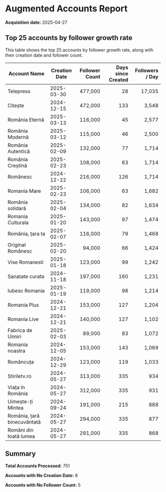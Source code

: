 # Augmented Accounts Report
**Acquisition date:** 2025-04-27

## Top 25 accounts by follower growth rate
This table shows the top 25 accounts by follower growth rate, along with their creation date and follower count.

| Account Name | Creation Date | Follower Count | Days since Created | Followers / Day |
|--------------|---------------|---------------:|-------------------:|----------------:|
| Telepress | 2025-03-30 | 477,000 | 28 | 17,035 |
| Citește | 2024-12-15 | 472,000 | 133 | 3,548 |
| România Eternă | 2025-03-13 | 116,000 | 45 | 2,577 |
| România Modernă | 2025-03-12 | 115,000 | 46 | 2,500 |
| România Autentică | 2025-02-09 | 132,000 | 77 | 1,714 |
| România Creștină | 2025-02-23 | 108,000 | 63 | 1,714 |
| Românesc | 2024-12-22 | 216,000 | 126 | 1,714 |
| Romania Mare | 2025-02-23 | 106,000 | 63 | 1,682 |
| România solidară | 2025-02-04 | 134,000 | 82 | 1,634 |
| Romania Culturala | 2025-01-20 | 143,000 | 97 | 1,474 |
| România, țara ta | 2025-02-07 | 116,000 | 79 | 1,468 |
| Original Românesc | 2025-02-20 | 94,000 | 66 | 1,424 |
| Vise Romanesti | 2025-01-18 | 123,000 | 99 | 1,242 |
| Sanatate curata | 2024-11-18 | 197,000 | 160 | 1,231 |
| Iubesc Romania | 2025-01-19 | 119,000 | 98 | 1,214 |
| Romania Plus | 2024-12-21 | 153,000 | 127 | 1,204 |
| Romania Live | 2024-12-21 | 140,000 | 127 | 1,102 |
| Fabrica de Uimiri | 2025-02-03 | 89,000 | 83 | 1,072 |
| Romania noastra | 2024-12-05 | 153,000 | 143 | 1,069 |
| Româncuța | 2024-12-29 | 123,000 | 119 | 1,033 |
| Stiriletv.ro | 2024-05-27 | 313,000 | 335 | 934 |
| Viața în România | 2024-05-27 | 312,000 | 335 | 931 |
| Uimește-ți Mintea | 2024-09-24 | 191,000 | 215 | 888 |
| România, țară binecuvântată | 2024-05-27 | 294,000 | 335 | 877 |
| Români din toată lumea | 2024-05-27 | 291,000 | 335 | 868 |
## Summary
**Total Accounts Processed:** 751

**Accounts with No Creation Date:** 8

**Accounts with No Follower Count:** 5

